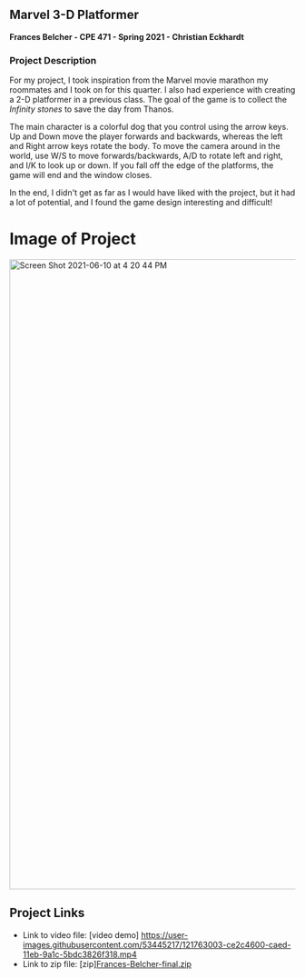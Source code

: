 ## Marvel 3-D Platformer 

**Frances Belcher - CPE 471 - Spring 2021 - Christian Eckhardt**


### Project Description

For my project, I took inspiration from the Marvel movie marathon my roommates and I took on for this quarter. I also had experience with creating a 2-D platformer in a previous class. The goal of the game is to collect the _Infinity stones_ to save the day from Thanos. 

The main character is a colorful dog that you control using the arrow keys. Up and Down move the player forwards and backwards, whereas the left and Right arrow keys rotate the body. To move the camera around in the world, use W/S to move forwards/backwards, A/D to rotate left and right, and I/K to look up or down. If you fall off the edge of the platforms, the game will end and the window closes.

In the end, I didn't get as far as I would have liked with the project, but it had a lot of potential, and I found the game design interesting and difficult!

# Image of Project
<img width="1109" alt="Screen Shot 2021-06-10 at 4 20 44 PM" src="https://user-images.githubusercontent.com/53445217/121762454-e64e9600-caea-11eb-8ca1-0031f7b74e55.png">


## Project Links
- Link to video file: [video demo]
https://user-images.githubusercontent.com/53445217/121763003-ce2c4600-caed-11eb-9a1c-5bdc3826f318.mp4
- Link to zip file: [zip][Frances-Belcher-final.zip](https://github.com/fbelcher/CPE471final/files/6641544/Frances-Belcher-final.zip)



